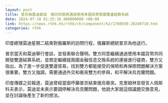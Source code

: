 ```yaml
---
layout: post
title: 普京與莫迪會談　俄印同意將通過使用本國貨幣發展雙邊結算系統
date: 2024-07-10 01:25:16.000000000 +08:00
link: https://news.rthk.hk/rthk/ch/component/k2/1760930-20240710.htm
categories: rthk
---
```


印度總理莫迪星期二結束對俄羅斯的訪問行程，俄羅斯總統普京為他送行。

普京當天和莫迪舉行會談，並發表聯合聲明。雙方同意繼續通過使用本國貨幣共同開發雙邊結算系統，並商定繼續就兩國金融信息交換系統的連接進行磋商，雙方又指出，為了進一步促進雙邊貿易，找到雙方都能接受的保險和再保險問題解決方案很重要。雙方又強調，需要通過外交和衝突雙方的參與，和平解決烏克蘭問題。

印度傳媒之前報道，莫迪曾經當面呼籲普京結束俄烏衝突。克里姆林宮發言人佩斯科夫表示，莫迪並未表示要調停解決烏克蘭問題，他說大家就這個議題交換意見，並在討論後產生了新的想法。
